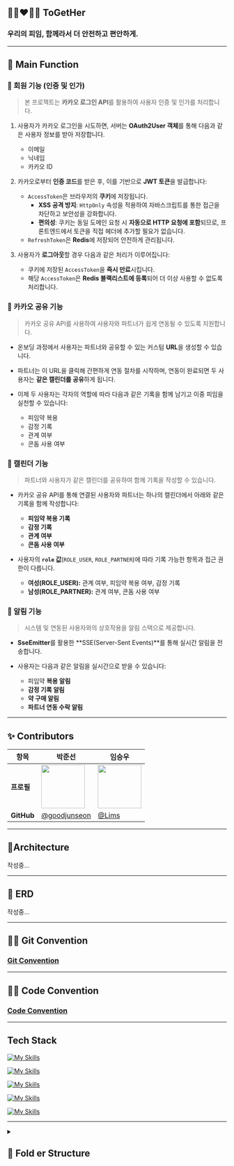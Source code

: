 ## 👩🏼‍❤️‍👨🏼 ToGetHer
### 우리의 피임, 함께라서 더 안전하고 편안하게.

---

## 📌 Main Function

### **👤 회원 기능 (인증 및 인가)**

> 본 프로젝트는 **카카오 로그인 API**를 활용하여 사용자 인증 및 인가를 처리합니다.

1. 사용자가 카카오 로그인을 시도하면, 서버는 **OAuth2User 객체**를 통해 다음과 같은 사용자 정보를 받아 저장합니다.
    - 이메일  
    - 닉네임  
    - 카카오 ID  

2. 카카오로부터 **인증 코드**를 받은 후, 이를 기반으로 **JWT 토큰**을 발급합니다:
    - `AccessToken`은 브라우저의 **쿠키**에 저장됩니다.
        - **XSS 공격 방지**: `HttpOnly` 속성을 적용하여 자바스크립트를 통한 접근을 차단하고 보안성을 강화합니다.
        - **편의성**: 쿠키는 동일 도메인 요청 시 **자동으로 HTTP 요청에 포함**되므로, 프론트엔드에서 토큰을 직접 헤더에 추가할 필요가 없습니다.
    - `RefreshToken`은 **Redis**에 저장되어 안전하게 관리됩니다.

3. 사용자가 **로그아웃**할 경우 다음과 같은 처리가 이루어집니다:
    - 쿠키에 저장된 `AccessToken`을 **즉시 만료**시킵니다.
    - 해당 `AccessToken`은 **Redis 블랙리스트에 등록**되어 더 이상 사용할 수 없도록 처리합니다.

### 🔗 카카오 공유 기능

> 카카오 공유 API를 사용하여 사용자와 파트너가 쉽게 연동될 수 있도록 지원합니다.

- 온보딩 과정에서 사용자는 파트너와 공유할 수 있는 커스텀 **URL**을 생성할 수 있습니다.
- 파트너는 이 URL을 클릭해 간편하게 연동 절차를 시작하며, 연동이 완료되면 두 사용자는 **같은 캘린더를 공유**하게 됩니다.
- 이제 두 사용자는 각자의 역할에 따라 다음과 같은 기록을 함께 남기고 이중 피임을 실천할 수 있습니다:
  
    - 피임약 복용
    - 감정 기록
    - 관계 여부
    - 콘돔 사용 여부


### 📅 캘린더 기능

> 파트너와 사용자가 같은 캘린더를 공유하여 함께 기록을 작성할 수 있습니다.

- 카카오 공유 API를 통해 연결된 사용자와 파트너는 하나의 캘린더에서 아래와 같은 기록을 함께 작성합니다:
  
    - **피임약 복용 기록**
    - **감정 기록**
    - **관계 여부**
    - **콘돔 사용 여부**

- 사용자의 **`role` 값**(`ROLE_USER`, `ROLE_PARTNER`)에 따라 기록 가능한 항목과 접근 권한이 다릅니다.
  
    - **여성(ROLE_USER):** 관계 여부, 피임약 복용 여부, 감정 기록
    - **남성(ROLE_PARTNER):** 관계 여부, 콘돔 사용 여부

### 🔔 알림 기능

> 시스템 및 연동된 사용자와의 상호작용을 알림 스택으로 제공합니다.

- **SseEmitter**를 활용한 **SSE(Server-Sent Events)**를 통해 실시간 알림을 전송합니다.
- 사용자는 다음과 같은 알림을 실시간으로 받을 수 있습니다:
  
    - 피임약 **복용 알림**
    - **감정 기록 알림**
    - **약 구매 알림**
    - **파트너 연동 수락 알림**

---

## ✨ Contributors

| 항목       | 박준선 | 임승우 |
|------------|--------|--------|
| **프로필**   | <img src="https://github.com/goodjunseon.png" width="100"> | <img src="https://github.com/swoo0514.png" width="100"> |
| **GitHub**  | [@goodjunseon](https://github.com/goodjunseon) | [@Lims](https://github.com/swoo0514) |

---
## 🔗Architecture

작성중...

---

## 📀 ERD

작성중...

---

## 🤝🏻 Git Convention
### [Git Convention](document/GitConvention.md)

---
## 🤝🏻 Code Convention
### [Code Convention](document/CodeConvetion.md)

---
## Tech Stack
[![My Skills](https://skillicons.dev/icons?i=java,spring)](https://skillicons.dev)

[![My Skills](https://skillicons.dev/icons?i=mysql,redis)](https://skillicons.dev)

[![My Skills](https://skillicons.dev/icons?i=aws,linux,nginx)](https://skillicons.dev)

[![My Skills](https://skillicons.dev/icons?i=github,git,githubactions)](https://skillicons.dev)

[![My Skills](https://skillicons.dev/icons?i=idea,postman,figma,discord,notion)](https://skillicons.dev)

---
<details>
<summary> <h2>📁 Fold er Structure</h2></summary>
    <div markdown="1">
<h3>도메인 중심 구조 설계(DDD 구조)</h3> 
        
```
├── java
│   └── com
│       └── together
│           └── backend
│               ├── ToGetHerApplication.java
│               ├── domain
│               │   ├── calendar
│               │   │   ├── controller
│               │   │   │   └── CalendarController.java
│               │   │   ├── dto
│               │   │   │   ├── CalendarDetailResponse.java
│               │   │   │   ├── CalendarRecordRequest.java
│               │   │   │   ├── CalendarRecordResponse.java
│               │   │   │   └── CalendarSummaryResponse.java
│               │   │   ├── model
│               │   │   │   └── entity
│               │   │   │       ├── BasicRecord.java
│               │   │   │       ├── CondomUsage.java
│               │   │   │       ├── IntakeRecord.java
│               │   │   │       ├── IntakeType.java
│               │   │   │       ├── MoodType.java
│               │   │   │       └── RelationRecord.java
│               │   │   ├── repository
│               │   │   │   ├── BasicRecordRepository.java
│               │   │   │   ├── IntakeRecordRepository.java
│               │   │   │   └── RelationRecordRepository.java
│               │   │   └── service
│               │   │       ├── CalendarService.java
│               │   │       └── IntakeRecordInitService.java
│               │   ├── couple
│               │   │   ├── controller
│               │   │   │   └── CoupleController.java
│               │   │   ├── model
│               │   │   │   ├── entity
│               │   │   │   │   ├── Couple.java
│               │   │   │   │   └── CoupleStatus.java
│               │   │   │   ├── request
│               │   │   │   │   ├── ConnectRequest.java
│               │   │   │   │   └── CoupleRequest.java
│               │   │   │   └── response
│               │   │   │       ├── ConnectResponse.java
│               │   │   │       └── CoupleResponse.java
│               │   │   ├── repository
│               │   │   │   └── CoupleRepository.java
│               │   │   └── service
│               │   │       └── CoupleService.java
│               │   ├── notification
│               │   │   ├── controller
│               │   │   │   ├── NotificationSettingsController.java
│               │   │   │   └── NotificationSseController.java
│               │   │   ├── model
│               │   │   │   ├── Notification.java
│               │   │   │   ├── NotificationSettings.java
│               │   │   │   ├── NotificationType.java
│               │   │   │   ├── intake
│               │   │   │   │   ├── request
│               │   │   │   │   │   └── IntakeRequest.java
│               │   │   │   │   └── response
│               │   │   │   │       └── IntakeResponse.java
│               │   │   │   └── notification
│               │   │   │       ├── request
│               │   │   │       │   ├── NotificationDayRequest.java
│               │   │   │       │   ├── NotificationEnabledRequest.java
│               │   │   │       │   └── NotificationTimeRequest.java
│               │   │   │       └── response
│               │   │   │           ├── NotificationDayResponse.java
│               │   │   │           ├── NotificationEnabledResponse.java
│               │   │   │           └── NotificationTimeResponse.java
│               │   │   ├── repository
│               │   │   │   ├── NotificationRepository.java
│               │   │   │   └── NotificationSettingsRepository.java
│               │   │   └── service
│               │   │       ├── NotificationService.java
│               │   │       ├── NotificationSettingsService.java
│               │   │       └── NotificationSseService.java
│               │   ├── pill
│               │   │   ├── controller
│               │   │   │   └── UserPillController.java
│               │   │   ├── model
│               │   │   │   ├── IntakeInfo.java
│               │   │   │   ├── IntakeOption.java
│               │   │   │   ├── UserPill.java
│               │   │   │   ├── request
│               │   │   │   │   └── UserPillRequest.java
│               │   │   │   └── response
│               │   │   │       ├── TodayPillResponse.java
│               │   │   │       ├── UserPillRemainResponse.java
│               │   │   │       └── UserPillResponse.java
│               │   │   ├── repository
│               │   │   │   ├── IntakeInfoRepository.java
│               │   │   │   └── UserPillRepository.java
│               │   │   └── service
│               │   │       └── UserPillService.java
│               │   ├── sharing
│               │   │   ├── controller
│               │   │   │   └── SharingController.java
│               │   │   ├── model
│               │   │   │   ├── Sharing.java
│               │   │   │   ├── request
│               │   │   │   │   ├── ConfirmRequest.java
│               │   │   │   │   └── SaveUrlRequest.java
│               │   │   │   └── response
│               │   │   │       ├── ConfirmResponse.java
│               │   │   │       └── SaveUrlResponse.java
│               │   │   ├── repository
│               │   │   │   └── SharingRepository.java
│               │   │   └── service
│               │   │       └── SharingService.java
│               │   └── user
│               │       ├── controller
│               │       │   ├── MainPageController.java
│               │       │   ├── UserAuthController.java
│               │       │   ├── UserController.java
│               │       │   └── UserRedirectionController.java
│               │       ├── model
│               │       │   ├── entity
│               │       │   │   ├── Role.java
│               │       │   │   └── User.java
│               │       │   ├── request
│               │       │   │   └── UserRequest.java
│               │       │   └── response
│               │       │       ├── MyPageResponse.java
│               │       │       ├── UserResponse.java
│               │       │       └── mainpageinfo
│               │       │           ├── PartnerInfoResponse.java
│               │       │           ├── PillInfoResponse.java
│               │       │           └── UserInfoResponse.java
│               │       ├── repository
│               │       │   └── UserRepository.java
│               │       └── service
│               │           ├── MainPageService.java
│               │           ├── UserAuthService.java
│               │           ├── UserDeleteService.java
│               │           └── UserProfileService.java
│               └── global
│                   ├── common
│                   │   ├── BaseResponse.java
│                   │   ├── BaseResponseStatus.java
│                   │   └── model
│                   │       └── BaseEntity.java
│                   ├── config
│                   │   ├── CorsMvcConfig.java
│                   │   ├── RedisConfig.java
│                   │   └── SecurityConfig.java
│                   └── security
│                       ├── jwt
│                       │   ├── JWTFilter.java
│                       │   ├── model
│                       │   │   ├── BlackListToken.java
│                       │   │   └── RefreshToken.java
│                       │   ├── service
│                       │   │   ├── BlackListTokenService.java
│                       │   │   └── JwtTokenService.java
│                       │   └── util
│                       │       ├── CookieUtil.java
│                       │       └── JWTUtil.java
│                       └── oauth2
│                           ├── CustomOAuth2UserService.java
│                           ├── CustomSuccessHandler.java
│                           └── dto
│                               ├── CustomOAuth2User.java
│                               ├── KakaoResponse.java
│                               ├── OAuth2Response.java
│                               └── UserDTO.java
└── resources
    ├── application-dev.yml
    ├── application-prod.yml
    └── application.yml
```
</div>
</details>



